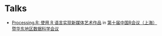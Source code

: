 # Talks

- [Processing.R: 使用 R 语言实现新媒体艺术作品](http://slides.com/gaocegege/processing-r) in [第十届中国R会议（上海）暨华东地区数据科学会议](http://china-r.org/sh2017/index.html)

